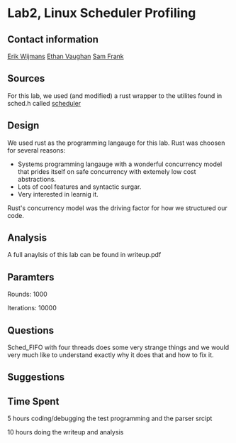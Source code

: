 # Lab2, Linux Scheduler Profiling

## Contact information
[Erik Wijmans](erikwijmans@wustl.edu)
[Ethan Vaughan](evaughan@wustl.edu)
[Sam Frank](sjfrank@wustl.edu)

## Sources

For this lab, we used (and modified) a rust wrapper to the utilites found in sched.h called [scheduler](https://crates.io/crates/scheduler/0.1.3)

## Design

We used rust as the programming langauge for this lab.  Rust was choosen for several reasons:
+ Systems programming langauge with a wonderful concurrency model that prides itself on safe concurrency with extemely low cost abstractions.
+ Lots of cool features and syntactic surgar.
+ Very interested in learnig it.

Rust's concurrency model was the driving factor for how we structured our code.

## Analysis

A full anaylsis of this lab can be found in writeup.pdf

## Paramters
Rounds: 1000

Iterations: 10000

## Questions
Sched_FIFO with four threads does some very strange things and we would very much like to understand exactly why it does that and how to fix it.

## Suggestions



## Time Spent

5 hours coding/debugging the test programming and the parser srcipt

10 hours doing the writeup and analysis

